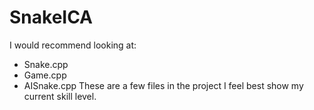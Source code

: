 # SnakeICA

I would recommend looking at:
- Snake.cpp
- Game.cpp
- AISnake.cpp
These are a few files in the project I feel best show my current skill level.
